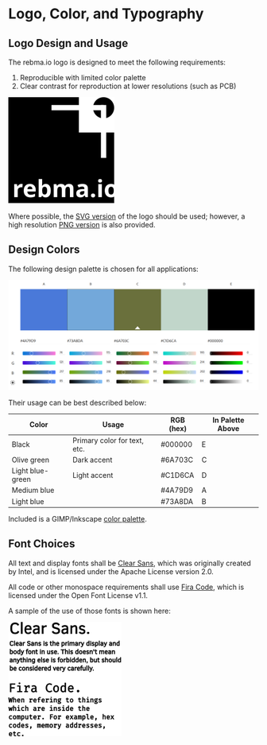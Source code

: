 # Logo, Color, and Typography

## Logo Design and Usage

The rebma.io logo is designed to meet the following requirements:

1. Reproducible with limited color palette
2. Clear contrast for reproduction at lower resolutions (such as PCB)

![rebma.io logo](rebma-io-logo.svg)

Where possible, the [SVG version](rebma-io-logo.svg) of the logo should be used;
however, a high resolution [PNG version](rebma-io-logo.png) is also provided.

## Design Colors

The following design palette is chosen for all applications:

![Font palette](colors.png)

Their usage can be best described below:

|Color|Usage|RGB (hex)| In Palette Above|
|--|--|--|--|
|Black|Primary color for text, etc.|#000000|E|
|Olive green|Dark accent|#6A703C|C|
|Light blue-green|Light accent|#C1D6CA|D|
|Medium blue||#4A79D9|A|
|Light blue||#73A8DA|B|

Included is a GIMP/Inkscape [color palette](rebma-io-color-palette.gpl).

## Font Choices

All text and display fonts shall be [Clear
Sans](https://github.com/intel/clear-sans), which was originally created by
Intel, and is licensed under the Apache License version 2.0. 

All code or other monospace requirements shall use [Fira
Code](https://github.com/tonsky/FiraCode), which is licensed under the Open Font
License v1.1.

A sample of the use of those fonts is shown here:

![Font sample of Clear Sans and Fira Code](font-sample.png)